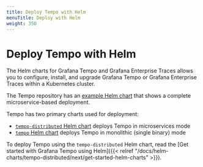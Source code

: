 ```yaml
---
title: Deploy Tempo with Helm
menuTitle: Deploy with Helm
weight: 350
---
```


# Deploy Tempo with Helm

The Helm charts for Grafana Tempo and Grafana Enterprise Traces allows you to configure, install, and upgrade Grafana Tempo or Grafana Enterprise Traces within a Kubernetes cluster.

The Tempo repository has an [example Helm chart](https://github.com/grafana/tempo/tree/main/example/helm) that shows a complete microservice-based deployment.

Tempo has two primary charts used for deployment:

* [`tempo-distributed` Helm chart](https://github.com/grafana/helm-charts/tree/main/charts/tempo-distributed) deploys Tempo in microservices mode
* [`tempo` Helm chart](https://github.com/grafana/helm-charts/tree/main/charts/tempo) deploys Tempo in monolithic (single binary) mode

To deploy Tempo using the `tempo-distributed` Helm chart, read the [Get started with Grafana Tempo using Helm]({{< relref "/docs/helm-charts/tempo-distributed/next/get-started-helm-charts" >}}).
